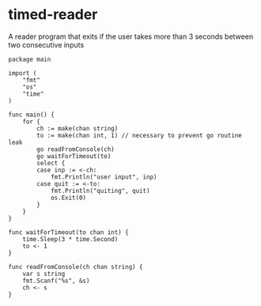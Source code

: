 # timed-reader
A reader program that exits if the user takes more than 3 seconds between two consecutive inputs
```
package main

import (
	"fmt"
	"os"
	"time"
)

func main() {
	for {
		ch := make(chan string)
		to := make(chan int, 1) // necessary to prevent go routine leak
		go readFromConsole(ch)
		go waitForTimeout(to)
		select {
		case inp := <-ch:
			fmt.Println("user input", inp)
		case quit := <-to:
			fmt.Println("quiting", quit)
			os.Exit(0)
		}
	}
}

func waitForTimeout(to chan int) {
	time.Sleep(3 * time.Second)
	to <- 1
}

func readFromConsole(ch chan string) {
	var s string
	fmt.Scanf("%s", &s)
	ch <- s
}

```
